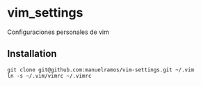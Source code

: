 vim_settings
============

Configuraciones personales de vim

Installation
------------

    git clone git@github.com:manuelramos/vim-settings.git ~/.vim
    ln -s ~/.vim/vimrc ~/.vimrc

